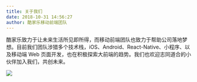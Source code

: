 ```yaml
---
title: 关于我们
date: 2018-10-31 14:56:27
author: 酷家乐移动前端团队
---
```

酷家乐致力于让未来生活所见即所得，而移动前端团队也致力于帮助公司落地梦想。目前我们团队涉猎多个技术栈，iOS、Android、React-Native、小程序、以及移动端 Web 页面开发，也在积极探索大前端的趋势。我们也欢迎志同道合的小伙伴加入我们，共创未来。

![](https://user-images.githubusercontent.com/4279515/59670057-d3e83d00-91ed-11e9-8f8e-17c145f26e93.JPG)